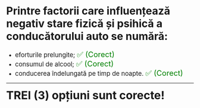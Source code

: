 # Printre factorii care influențează negativ stare fizică și psihică a conducătorului auto se numără:

- <span style="font-size: larger;">eforturile prelungite; <span style="color: green; font-size: larger;">✅ (Corect)</span></span>
- <span style="font-size: larger;">consumul de alcool; <span style="color: green; font-size: larger;">✅ (Corect)</span></span>
- <span style="font-size: larger;">conducerea îndelungată pe timp de noapte. <span style="color: green; font-size: larger;">✅ (Corect)</span></span>

---

<span style="font-size: 30px; font-weight: bold;">**TREI (3) opțiuni sunt corecte!**</span>